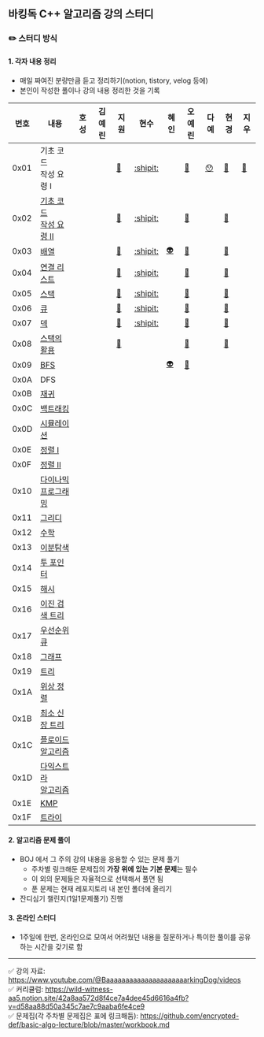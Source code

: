 ## 바킹독 C++ 알고리즘 강의 스터디

### ✏️ 스터디 방식
 #### 1. 각자 내용 정리
- 매일 짜여진 분량만큼 듣고 정리하기(notion, tistory, velog 등에)
- 본인이 작성한 풀이나 강의 내용 정리한 것을 기록

| 번호 |  내용 | 호성 |김예린 | 지원 | 현수 | 혜인 | 오예린 | 다예 | 현경 | 지우 |
|---|---|---|---|---|---|---|---|---|---|---|
|0x01| 기초 코드<br> 작성 요령 I |    |    | [:santa:](https://jwkdevelop.tistory.com/44) | [:shipit:](https://kkokkoco.tistory.com/231) |     |[:whale:](https://shingy.tistory.com/17)    | [:hushed:](https://alwaysmoveforward.tistory.com/10) | [:penguin:](https://hkhan.tistory.com/27)    |[:cactus:](https://succinct-plier-27c.notion.site/0x01-I-fa368cbf11454d07b04b319407e25a24)    |
|0x02| [기초 코드<br> 작성 요령 II](https://github.com/encrypted-def/basic-algo-lecture/blob/master/workbook/0x02.md) |    |    | [:santa:](https://jwkdevelop.tistory.com/44) | [:shipit:](https://kkokkoco.tistory.com/232) |     | [:whale:](https://shingy.tistory.com/18) |    |[:penguin:](https://hkhan.tistory.com/28)    |    |
|0x03|[배열](https://github.com/encrypted-def/basic-algo-lecture/blob/master/workbook/0x03.md)|    |    | [:santa:](https://jwkdevelop.tistory.com/45) |  [:shipit:](https://kkokkoco.tistory.com/235)|  [:alien:](https://marble-trillium-cbf.notion.site/0x03-8e90ed59e7cf43628cf4489cf5cfad28)    | [:whale:](https://shingy.tistory.com/19) |    |[:penguin:](https://hkhan.tistory.com/30)|    |
|0x04|[연결 리스트](https://github.com/encrypted-def/basic-algo-lecture/blob/master/workbook/0x04.md)|  |   |   [:santa:](https://jwkdevelop.tistory.com/46)   |  [:shipit:](https://kkokkoco.tistory.com/237)  |  | [:whale:](https://shingy.tistory.com/20)   |    |[:penguin:](https://hkhan.tistory.com/33)    |    |
|0x05|[스택](https://github.com/encrypted-def/basic-algo-lecture/blob/master/workbook/0x05.md)|    |   | [:santa:](https://jwkdevelop.tistory.com/47)  |  [:shipit:](https://kkokkoco.tistory.com/238)  |   | [:whale:](https://shingy.tistory.com/21)   |    |[:penguin:](https://hkhan.tistory.com/34) |    |
|0x06|[큐](https://github.com/encrypted-def/basic-algo-lecture/blob/master/workbook/0x06.md)|   |   | [:santa:](https://jwkdevelop.tistory.com/48)  |  [:shipit:](https://kkokkoco.tistory.com/240)  |   |   [:whale:](https://shingy.tistory.com/22) |    | [:penguin:](https://hkhan.tistory.com/35) |    |
|0x07|[덱](https://github.com/encrypted-def/basic-algo-lecture/blob/master/workbook/0x07.md)|   |   | [:santa:](https://jwkdevelop.tistory.com/49)  |  [:shipit:](https://kkokkoco.tistory.com/241)  |    |  [:whale:](https://shingy.tistory.com/23)  |    | [:penguin:](https://hkhan.tistory.com/37)|    |
|0x08|[스택의 활용](https://github.com/encrypted-def/basic-algo-lecture/blob/master/workbook/0x08.md)|   |   | [:santa:](https://jwkdevelop.tistory.com/50)  |    |   |  [:whale:](https://shingy.tistory.com/24)   |    | [:penguin:](https://hkhan.tistory.com/39) |    |
|0x09|[BFS](https://github.com/encrypted-def/basic-algo-lecture/blob/master/workbook/0x09.md)|   |   |   |    | [:alien:](https://marble-trillium-cbf.notion.site/0x09-BFS-eb7ae905ef174ca89b0e44bb7bcef13b)   |  [:whale:](https://shingy.tistory.com/26)  |    |    |    |
|0x0A|DFS|   |   |   |    |    |    |    |    |    |
|0x0B|[재귀](https://github.com/encrypted-def/basic-algo-lecture/blob/master/workbook/0x0B.md)|   |   |   |    |    |    |    |    |    |
|0x0C|[백트래킹](https://github.com/encrypted-def/basic-algo-lecture/blob/master/workbook/0x0C.md)|   |   |   |    |    |    |    |    |    |
|0x0D|[시뮬레이션](https://github.com/encrypted-def/basic-algo-lecture/blob/master/workbook/0x0D.md)|   |   |   |    |    |    |    |    |    |
|0x0E|[정렬 I](https://github.com/encrypted-def/basic-algo-lecture/blob/master/workbook/0x0E.md)|   |   |   |    |    |    |    |    |    |
|0x0F|[정렬 II](https://github.com/encrypted-def/basic-algo-lecture/blob/master/workbook/0x0F.md)|   |   |   |    |    |    |    |    |    |
|0x10|[다이나믹<br>프로그래밍](https://github.com/encrypted-def/basic-algo-lecture/blob/master/workbook/0x10.md)|   |   |   |    |    |    |    |    |    |
|0x11|[그리디](https://github.com/encrypted-def/basic-algo-lecture/blob/master/workbook/0x11.md)|   |   |    |    |    |    |    |    |   |
|0x12|[수학](https://github.com/encrypted-def/basic-algo-lecture/blob/master/workbook/0x12.md)|   |   |    |    |    |    |    |    |   |
|0x13|[이분탐색](https://github.com/encrypted-def/basic-algo-lecture/blob/master/workbook/0x13.md)|   |   |    |    |    |    |    |    |   |
|0x14|[투 포인터](https://github.com/encrypted-def/basic-algo-lecture/blob/master/workbook/0x14.md)|   |   |    |    |    |    |    |    |   |
|0x15|[해시](https://github.com/encrypted-def/basic-algo-lecture/blob/master/workbook/0x15.md)|   |   |    |    |    |    |    |    |   |
|0x16|[이진 검색 트리](https://github.com/encrypted-def/basic-algo-lecture/blob/master/workbook/0x16.md)|   |   |    |    |    |    |    |    |   |
|0x17|[우선순위 큐](https://github.com/encrypted-def/basic-algo-lecture/blob/master/workbook/0x17.md)|   |   |    |    |    |    |    |    |   |
|0x18|[그래프](https://github.com/encrypted-def/basic-algo-lecture/blob/master/workbook/0x18.md)|   |   |    |    |    |    |    |    |   |
|0x19|[트리](https://github.com/encrypted-def/basic-algo-lecture/blob/master/workbook/0x19.md)|   |   |    |    |    |    |    |    |   |
|0x1A|[위상 정렬](https://github.com/encrypted-def/basic-algo-lecture/blob/master/workbook/0x1A.md)|   |   |    |    |    |    |    |    |   |
|0x1B|[최소 신장 트리](https://github.com/encrypted-def/basic-algo-lecture/blob/master/workbook/0x1B.md)|   |   |    |    |    |    |    |    |   |
|0x1C|[플로이드 <br>알고리즘](https://github.com/encrypted-def/basic-algo-lecture/blob/master/workbook/0x1C.md)|   |   |    |    |    |    |    |    |   |
|0x1D|[다익스트라 <br>알고리즘](https://github.com/encrypted-def/basic-algo-lecture/blob/master/workbook/0x1D.md)|   |   |    |    |    |    |    |    |   |
|0x1E|[KMP](https://github.com/encrypted-def/basic-algo-lecture/blob/master/workbook/0x1E.md)|   |   |    |    |    |    |    |    |   |
|0x1F|[트라이](https://github.com/encrypted-def/basic-algo-lecture/blob/master/workbook/0x1F.md)|   |   |    |    |    |    |    |    |   |

#### 2. 알고리즘 문제 풀이
- BOJ 에서 그 주의 강의 내용을 응용할 수 있는 문제 풀기
  - 주차별 링크해둔 문제집의 <b>가장 위에 있는 기본 문제</b>는 필수
  - 이 외의 문제들은 자율적으로 선택해서 풀면 됨
  - 푼 문제는 현재 레포지토리 내 본인 폴더에 올리기 
- 잔디심기 챌린지(1일1문제풀기) 진행

####  3. 온라인 스터디
- 1주일에 한번, 온라인으로 모여서 어려웠던 내용을 질문하거나 특이한 풀이를 공유하는 시간을 갖기로 함


***
 ✅ 강의 자료: https://www.youtube.com/@BaaaaaaaaaaaaaaaaaaaaarkingDog/videos <br>
 ✅ 커리큘럼: https://wild-witness-aa5.notion.site/42a8aa572d8f4ce7a4dee45d6616a4fb?v=d58aa88d50a345c7ae7c9aaba6fe4ce9  <br>
 ✅ 문제집(각 주차별 문제집은 표에 링크해둠): https://github.com/encrypted-def/basic-algo-lecture/blob/master/workbook.md

